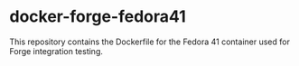# docker-forge-fedora41
This repository contains the Dockerfile for the Fedora 41 container used for Forge integration testing.
